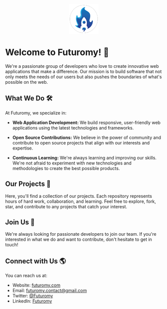 
<p align="center">
  <img src="../images/logo.png" alt="Futuromy Logo">
</p>

# Welcome to Futuromy! :rocket:

We're a passionate group of developers who love to create innovative web applications that make a difference. Our mission is to build software that not only meets the needs of our users but also pushes the boundaries of what's possible on the web.

## What We Do :hammer_and_wrench:

At Futuromy, we specialize in:

- **Web Application Development:** We build responsive, user-friendly web applications using the latest technologies and frameworks.

- **Open Source Contributions:** We believe in the power of community and contribute to open source projects that align with our interests and expertise.

- **Continuous Learning:** We're always learning and improving our skills. We're not afraid to experiment with new technologies and methodologies to create the best possible products.

## Our Projects :file_folder:

Here, you'll find a collection of our projects. Each repository represents hours of hard work, collaboration, and learning. Feel free to explore, fork, star, and contribute to any projects that catch your interest.

## Join Us :handshake:

We're always looking for passionate developers to join our team. If you're interested in what we do and want to contribute, don't hesitate to get in touch!

## Connect with Us :earth_americas:

You can reach us at:

- Website: [futuromy.com](https://www.futuromy.com)
- Email: [futuromy.contact@gmail.com](mailto:futuromy.contact@gmail.com)
- Twitter: [@Futuromy](https://twitter.com/Futuromy)
- LinkedIn: [Futuromy](https://www.linkedin.com/company/futuromy/)


